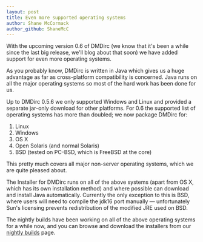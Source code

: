 ```yaml
---
layout: post
title: Even more supported operating systems
author: Shane McCormack
author_github: ShaneMcC
---
```

With the upcoming version 0.6 of DMDirc (we know that it's been a while since the last big release, we'll blog about that soon) we have added support for even more operating systems.

As you probably know, DMDirc is written in Java which gives us a huge advantage as far as cross-platform compatibility is concerned. Java runs on all the major operating systems so most of the hard work has been done for us.

Up to DMDirc 0.5.6 we only supported Windows and Linux and provided a separate jar-only download for other platforms. For 0.6 the supported list of operating systems has more than doubled; we now package DMDirc for:
<ol>
	<li>Linux</li>
	<li>Windows</li>
	<li>OS X</li>
	<li>Open Solaris (and normal Solaris)</li>
	<li>BSD (tested on PC-BSD, which is FreeBSD at the core)</li>
</ol>

This pretty much covers all major non-server operating systems, which we are quite pleased about.

The Installer for DMDirc runs on all of the above systems (apart from OS X, which has its own installation method) and where possible can download and install Java automatically. Currently the only exception to this is BSD, where users will need to compile the jdk16 port manually — unfortunately Sun's licensing prevents redistribution of the modified JRE used on BSD.

The nightly builds have been working on all of the above operating systems for a while now, and you can browse and download the installers from our <a href="http://www.dmdirc.com/en/nightlies">nightly builds</a> page.